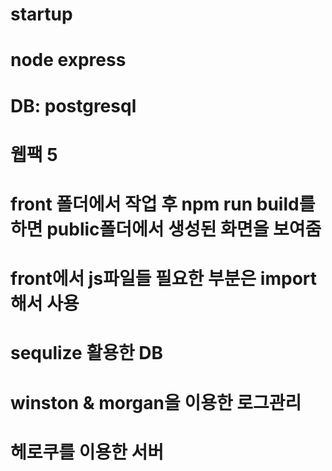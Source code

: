 # startup
# node express
# DB: postgresql
# 웹팩 5
# front 폴더에서 작업 후 npm run build를 하면 public폴더에서 생성된 화면을 보여줌
# front에서 js파일들 필요한 부분은 import해서 사용
# sequlize 활용한 DB
# winston & morgan을 이용한 로그관리
# 헤로쿠를 이용한 서버